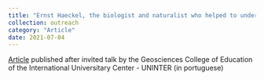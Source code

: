 ```yaml
---
title: "Ernst Haeckel, the biologist and naturalist who helped to understand human evolution"
collection: outreach
category: "Article"
date: 2021-07-04
---
```


[Article](https://www.uninter.com/noticias/ernst-haeckel-o-biologo-e-naturalista-que-ajudou-a-entender-a-evolucao-humana) published after invited talk by the Geosciences College of Education of the International Universitary Center - UNINTER (in portuguese)
